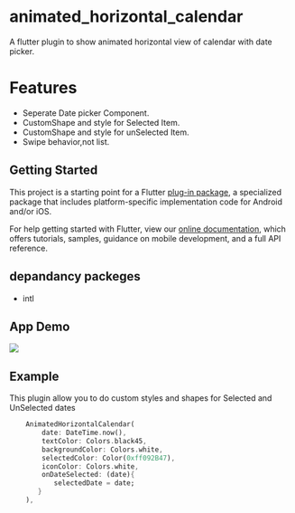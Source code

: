 # animated_horizontal_calendar

A flutter plugin to show animated horizontal view of calendar with date picker.

# Features #
- Seperate Date picker Component.
- CustomShape and style  for Selected Item.
- CustomShape and style  for unSelected Item.
- Swipe behavior,not list.

## Getting Started

This project is a starting point for a Flutter
[plug-in package](https://flutter.dev/developing-packages/),
a specialized package that includes platform-specific implementation code for
Android and/or iOS.

For help getting started with Flutter, view our 
[online documentation](https://flutter.dev/docs), which offers tutorials, 
samples, guidance on mobile development, and a full API reference.
## depandancy packeges
- intl
## App Demo

![](app.gif)

## Example
This plugin allow you to do custom styles and shapes for Selected and UnSelected dates
```dart
    AnimatedHorizontalCalendar(
        date: DateTime.now(),
        textColor: Colors.black45,
        backgroundColor: Colors.white,
        selectedColor: Color(0xff092B47),
        iconColor: Colors.white,
        onDateSelected: (date){
           selectedDate = date;
       } 
    ),
```
